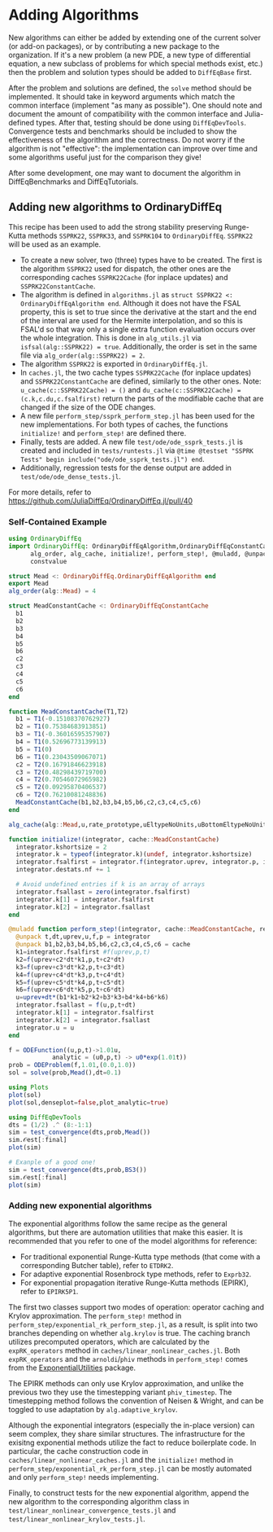 # Adding Algorithms

New algorithms can either be added by extending one of the current solver (or
add-on packages), or by contributing a new package to the organization. If
it's a new problem (a new PDE, a new type of differential equation, a new
subclass of problems for which special methods exist, etc.) then the problem
and solution types should be added to `DiffEqBase` first.

After the problem and solutions are defined, the `solve` method should be implemented.
It should take in keyword arguments which match the common interface (implement
"as many as possible"). One should note and document the amount of compatibility
with the common interface and Julia-defined types. After that, testing should be
done using `DiffEqDevTools`. Convergence tests and benchmarks should be included
to show the effectiveness of the algorithm and the correctness. Do not worry if
the algorithm is not "effective": the implementation can improve over time and
some algorithms useful just for the comparison they give!

After some development, one may want to document the algorithm in DiffEqBenchmarks
and DiffEqTutorials.


## Adding new algorithms to OrdinaryDiffEq

This recipe has been used to add the strong stability preserving Runge-Kutta methods
`SSPRK22`, `SSPRK33`, and `SSPRK104` to `OrdinaryDiffEq`. `SSPRK22` will be used
as an example.

- To create a new solver, two (three) types have to be created.
  The first is the algorithm `SSPRK22` used for dispatch, the other ones are
  the corresponding caches `SSPRK22Cache` (for inplace updates) and
  `SSPRK22ConstantCache`.
- The algorithm is defined in `algorithms.jl` as
  `struct SSPRK22 <: OrdinaryDiffEqAlgorithm end`.
  Although it does not have the FSAL property, this is set to true since the derivative
  at the start and the end of the interval are used for the Hermite interpolation,
  and so this is FSAL'd so that way only a single extra function evaluation occurs
  over the whole integration. This is done in `alg_utils.jl` via
  `isfsal(alg::SSPRK22) = true`. Additionally, the order is set in the same
  file via `alg_order(alg::SSPRK22) = 2`.
- The algorithm `SSPRK22` is exported in `OrdinaryDiffEq.jl`.
- In `caches.jl`, the two cache types `SSPRK22Cache` (for inplace updates) and
  `SSPRK22ConstantCache` are defined, similarly to the other ones.
  Note: `u_cache(c::SSPRK22Cache) = ()` and
  `du_cache(c::SSPRK22Cache) = (c.k,c.du,c.fsalfirst)` return the parts of the
  modifiable cache that are changed if the size of the ODE changes.
- A new file `perform_step/ssprk_perform_step.jl` has been used for the new
  implementations. For both types of caches, the functions `initialize!`
  and `perform_step!` are defined there.
- Finally, tests are added. A new file `test/ode/ode_ssprk_tests.jl` is created
  and included in `tests/runtests.jl` via
  `@time @testset "SSPRK Tests" begin include("ode/ode_ssprk_tests.jl") end`.
- Additionally, regression tests for the dense output are added in
  `test/ode/ode_dense_tests.jl`.

For more details, refer to https://github.com/JuliaDiffEq/OrdinaryDiffEq.jl/pull/40

### Self-Contained Example

```julia
using OrdinaryDiffEq
import OrdinaryDiffEq: OrdinaryDiffEqAlgorithm,OrdinaryDiffEqConstantCache,
      alg_order, alg_cache, initialize!, perform_step!, @muladd, @unpack,
      constvalue

struct Mead <: OrdinaryDiffEq.OrdinaryDiffEqAlgorithm end
export Mead
alg_order(alg::Mead) = 4

struct MeadConstantCache <: OrdinaryDiffEqConstantCache
  b1
  b2
  b3
  b4
  b5
  b6
  c2
  c3
  c4
  c5
  c6
end

function MeadConstantCache(T1,T2)
  b1 = T1(-0.15108370762927)
  b2 = T1(0.75384683913851)
  b3 = T1(-0.36016595357907)
  b4 = T1(0.52696773139913)
  b5 = T1(0)
  b6 = T1(0.23043509067071)
  c2 = T2(0.16791846623918)
  c3 = T2(0.48298439719700)
  c4 = T2(0.70546072965982)
  c5 = T2(0.09295870406537)
  c6 = T2(0.76210081248836)
  MeadConstantCache(b1,b2,b3,b4,b5,b6,c2,c3,c4,c5,c6)
end

alg_cache(alg::Mead,u,rate_prototype,uEltypeNoUnits,uBottomEltypeNoUnits,tTypeNoUnits,uprev,uprev2,f,t,dt,reltol,p,calck,::Type{Val{false}}) = MeadConstantCache(constvalue(uBottomEltypeNoUnits),constvalue(tTypeNoUnits))

function initialize!(integrator, cache::MeadConstantCache)
  integrator.kshortsize = 2
  integrator.k = typeof(integrator.k)(undef, integrator.kshortsize)
  integrator.fsalfirst = integrator.f(integrator.uprev, integrator.p, integrator.t) # Pre-start fsal
  integrator.destats.nf += 1

  # Avoid undefined entries if k is an array of arrays
  integrator.fsallast = zero(integrator.fsalfirst)
  integrator.k[1] = integrator.fsalfirst
  integrator.k[2] = integrator.fsallast
end

@muladd function perform_step!(integrator, cache::MeadConstantCache, repeat_step=false)
  @unpack t,dt,uprev,u,f,p = integrator
  @unpack b1,b2,b3,b4,b5,b6,c2,c3,c4,c5,c6 = cache
  k1=integrator.fsalfirst #f(uprev,p,t)
  k2=f(uprev+c2*dt*k1,p,t+c2*dt)
  k3=f(uprev+c3*dt*k2,p,t+c3*dt)
  k4=f(uprev+c4*dt*k3,p,t+c4*dt)
  k5=f(uprev+c5*dt*k4,p,t+c5*dt)
  k6=f(uprev+c6*dt*k5,p,t+c6*dt)
  u=uprev+dt*(b1*k1+b2*k2+b3*k3+b4*k4+b6*k6)
  integrator.fsallast = f(u,p,t+dt)
  integrator.k[1] = integrator.fsalfirst
  integrator.k[2] = integrator.fsallast
  integrator.u = u
end

f = ODEFunction((u,p,t)->1.01u,
            analytic = (u0,p,t) -> u0*exp(1.01t))
prob = ODEProblem(f,1.01,(0.0,1.0))
sol = solve(prob,Mead(),dt=0.1)

using Plots
plot(sol)
plot(sol,denseplot=false,plot_analytic=true)

using DiffEqDevTools
dts = (1/2) .^ (8:-1:1)
sim = test_convergence(dts,prob,Mead())
sim.𝒪est[:final]
plot(sim)

# Exanple of a good one!
sim = test_convergence(dts,prob,BS3())
sim.𝒪est[:final]
plot(sim)
```

### Adding new exponential algorithms

The exponential algorithms follow the same recipe as the general algorithms, but there
are automation utilities that make this easier. It is recommended that you refer to one
of the model algorithms for reference:

- For traditional exponential Runge-Kutta type methods (that come with a corresponding
  Butcher table), refer to `ETDRK2`.
- For adaptive exponential Rosenbrock type methods, refer to `Exprb32`.
- For exponential propagation iterative Runge-Kutta methods (EPIRK), refer to `EPIRK5P1`.

The first two classes support two modes of operation: operator caching and Krylov
approximation. The `perform_step!` method in `perform_step/exponential_rk_perform_step.jl`,
as a result, is split into two branches depending on whether `alg.krylov` is true. The
caching branch utilizes precomputed operators, which are calculated by the `expRK_operators`
method in `caches/linear_nonlinear_caches.jl`. Both `expRK_operators` and the `arnoldi`/`phiv`
methods in `perform_step!` comes from the
[ExponentialUtilities](https://github.com/JuliaDiffEq/ExponentialUtilities.jl) package.

The EPIRK methods can only use Krylov approximation, and unlike the previous two they use
the timestepping variant `phiv_timestep`. The timestepping method follows the convention
of Neisen & Wright, and can be toggled to use adaptation by `alg.adaptive_krylov`.

Although the exponential integrators (especially the in-place version) can seem complex, they
share similar structures. The infrastructure for the exisitng exponential methods utilize the
fact to reduce boilerplate code. In particular, the cache construction code in
`caches/linear_nonlinear_caches.jl` and the `initialize!` method in
`perform_step/exponential_rk_perform_step.jl` can be mostly automated and only `perform_step!`
needs implementing.

Finally, to construct tests for the new exponential algorithm, append the new algorithm to
the corresponding algorithm class in `test/linear_nonlinear_convergence_tests.jl` and
`test/linear_nonlinear_krylov_tests.jl`.
